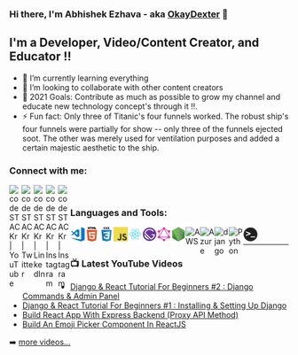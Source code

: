 ### Hi there, I'm Abhishek Ezhava - aka [OkayDexter][youtube] 👋

## I'm a Developer, Video/Content Creator, and Educator !!

- 🔭 I’m currently learning everything 
- 👯 I’m looking to collaborate with other content creators
- 🥅 2021 Goals: Contribute as much as possible to grow my channel and educate new technology concept's through it !!.
- ⚡ Fun fact: Only three of Titanic's four funnels worked. The robust ship's four funnels were partially for show -- only three of the funnels ejected soot. The other was merely used for ventilation purposes and added a certain majestic aesthetic to the ship.

### Connect with me:

[<img align="left" alt="codeSTACKr | YouTube" width="22px" src="https://cdn.jsdelivr.net/npm/simple-icons@v3/icons/youtube.svg" />][youtube]
[<img align="left" alt="codeSTACKr | Twitter" width="22px" src="https://cdn.jsdelivr.net/npm/simple-icons@v3/icons/twitter.svg" />][twitter]
[<img align="left" alt="codeSTACKr | LinkedIn" width="22px" src="https://cdn.jsdelivr.net/npm/simple-icons@v3/icons/linkedin.svg" />][linkedin]
[<img align="left" alt="codeSTACKr | Instagram" width="22px" src="https://cdn.jsdelivr.net/npm/simple-icons@v3/icons/instagram.svg" />][instagram]
[<img align="left" alt="codeSTACKr | Instagram" width="22px" src="https://cdn.jsdelivr.net/npm/simple-icons@v3/icons/reddit.svg" />][reddit]

<br />

### Languages and Tools:

<img align="left" alt="Visual Studio Code" width="26px" src="https://raw.githubusercontent.com/github/explore/80688e429a7d4ef2fca1e82350fe8e3517d3494d/topics/visual-studio-code/visual-studio-code.png" />
<img align="left" alt="HTML5" width="26px" src="https://raw.githubusercontent.com/github/explore/80688e429a7d4ef2fca1e82350fe8e3517d3494d/topics/html/html.png" />
<img align="left" alt="CSS3" width="26px" src="https://raw.githubusercontent.com/github/explore/80688e429a7d4ef2fca1e82350fe8e3517d3494d/topics/css/css.png" />
<img align="left" alt="JavaScript" width="26px" src="https://raw.githubusercontent.com/github/explore/80688e429a7d4ef2fca1e82350fe8e3517d3494d/topics/javascript/javascript.png" />
<img align="left" alt="React" width="26px" src="https://raw.githubusercontent.com/github/explore/80688e429a7d4ef2fca1e82350fe8e3517d3494d/topics/react/react.png" />
<img align="left" alt="Gatsby" width="26px" src="https://raw.githubusercontent.com/github/explore/e94815998e4e0713912fed477a1f346ec04c3da2/topics/gatsby/gatsby.png" />
<img align="left" alt="GraphQL" width="26px" src="https://raw.githubusercontent.com/github/explore/80688e429a7d4ef2fca1e82350fe8e3517d3494d/topics/graphql/graphql.png" />
<img align="left" alt="Node.js" width="26px" src="https://raw.githubusercontent.com/github/explore/80688e429a7d4ef2fca1e82350fe8e3517d3494d/topics/nodejs/nodejs.png" />
<img align="left" alt="AWS" width="26px" src="https://user-images.githubusercontent.com/29656920/97882104-342b4080-1d49-11eb-9230-6381aa492144.png" />
<img align="left" alt="Azure" width="26px" src="https://user-images.githubusercontent.com/29656920/97882271-72286480-1d49-11eb-9cd6-103da52d39ac.png" />
<img align="left" alt="django" width="26px" src="https://user-images.githubusercontent.com/29656920/97883344-c122c980-1d4a-11eb-9cbe-50dcd89baa79.png" />
<img align="left" alt="Python" width="26px" src="https://user-images.githubusercontent.com/29656920/97880882-b4e93d00-1d47-11eb-9708-d4e6afeecd37.png"/>
<img align="left" alt="Terminal" width="26px" src="https://raw.githubusercontent.com/github/explore/80688e429a7d4ef2fca1e82350fe8e3517d3494d/topics/terminal/terminal.png" />

<br />

---

### 📺 Latest YouTube Videos

<!-- YOUTUBE:START -->
- [Django & React Tutorial For Beginners #2 : Django Commands & Admin Panel](https://youtu.be/4qrN4yRQ_LU)
- [Django & React Tutorial For Beginners #1 : Installing & Setting Up Django](https://youtu.be/6ddkEW0XqS8)
- [Build React App With Express Backend (Proxy API Method)](https://youtu.be/UABrCCp85fo)
- [Build An Emoji Picker Component In ReactJS](https://youtu.be/7U-5bAcXW1U)
<!-- YOUTUBE:END -->

➡️ [more videos...](https://youtube.com/okaydexter)

[twitter]: https://twitter.com/techstud101
[youtube]: https://youtube.com/okaydexter
[instagram]: https://instagram.com/okaydexter
[linkedin]: https://linkedin.com/in/abhishek-ezhava
[reddit]:https://www.reddit.com/user/okaydexter
[reactplaylist]: https://www.youtube.com/watch?v=kjg0ZUDjRmQ&list=PL6yy_CdpgQmWEx71ep0qF3IqlPA0Qv1S4
